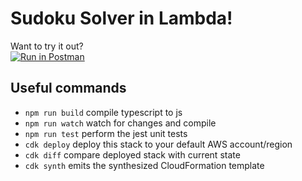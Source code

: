 # Sudoku Solver in Lambda!

Want to try it out? <br>
[![Run in Postman](https://run.pstmn.io/button.svg)](https://app.getpostman.com/run-collection/11280759-47efc2d9-3e15-4c51-8638-6bef72980655?action=collection%2Ffork&collection-url=entityId%3D11280759-47efc2d9-3e15-4c51-8638-6bef72980655%26entityType%3Dcollection%26workspaceId%3D1f01fabf-5acf-4e49-aead-1485c7c3dafc)

## Useful commands

 * `npm run build`   compile typescript to js
 * `npm run watch`   watch for changes and compile
 * `npm run test`    perform the jest unit tests
 * `cdk deploy`      deploy this stack to your default AWS account/region
 * `cdk diff`        compare deployed stack with current state
 * `cdk synth`       emits the synthesized CloudFormation template



